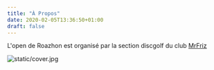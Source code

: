 ```yaml
---
title: "À Propos"
date: 2020-02-05T13:36:50+01:00
draft: false
---
```


L'open de Roazhon est organisé par la section discgolf du club [MrFriz](https://www.mrfriz.fr)

![static/cover.jpg](/cover.jpg)